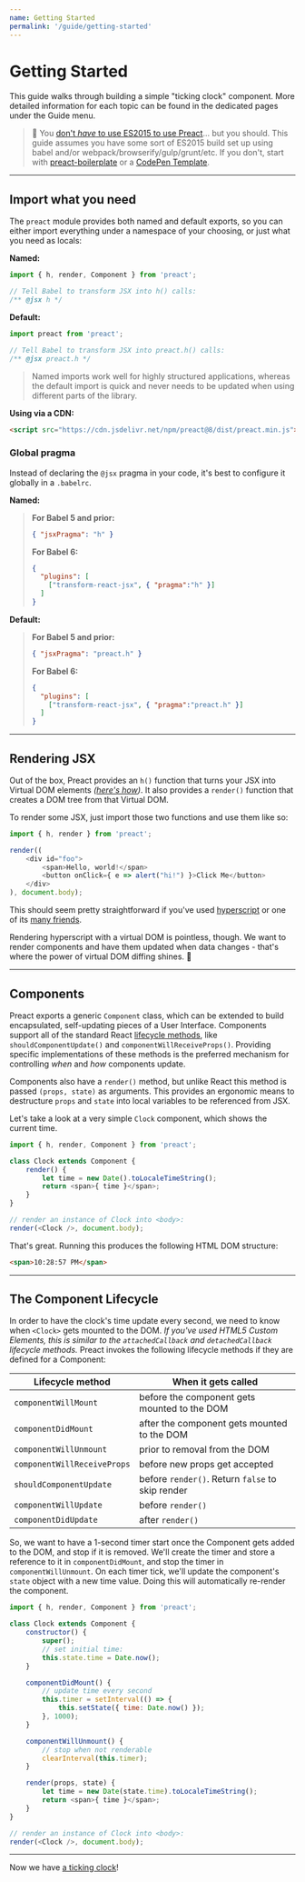 ```yaml
---
name: Getting Started
permalink: '/guide/getting-started'
---
```


# Getting Started

This guide walks through building a simple "ticking clock" component. More detailed information for each topic can be found in the dedicated pages under the Guide menu.


> :information_desk_person: You [don't _have_ to use ES2015 to use Preact](https://github.com/developit/preact-without-babel)... but you should. This guide assumes you have some sort of ES2015 build set up using babel and/or webpack/browserify/gulp/grunt/etc.  If you don't, start with [preact-boilerplate] or a [CodePen Template](http://codepen.io/developit/pen/pgaROe?editors=0010).


---


## Import what you need

The `preact` module provides both named and default exports, so you can either import everything under a namespace of your choosing, or just what you need as locals:

**Named:**

```js
import { h, render, Component } from 'preact';

// Tell Babel to transform JSX into h() calls:
/** @jsx h */
```

**Default:**

```js
import preact from 'preact';

// Tell Babel to transform JSX into preact.h() calls:
/** @jsx preact.h */
```

> Named imports work well for highly structured applications, whereas the default import is quick and never needs to be updated when using different parts of the library.

**Using via a CDN:**

```html
<script src="https://cdn.jsdelivr.net/npm/preact@8/dist/preact.min.js"></script>
```

### Global pragma

Instead of declaring the `@jsx` pragma in your code, it's best to configure it globally in a `.babelrc`.

**Named:**
>**For Babel 5 and prior:**
>
> ```json
> { "jsxPragma": "h" }
> ```
>
> **For Babel 6:**
>
> ```json
> {
>   "plugins": [
>     ["transform-react-jsx", { "pragma":"h" }]
>   ]
> }
> ```

**Default:**
>**For Babel 5 and prior:**
>
> ```json
> { "jsxPragma": "preact.h" }
> ```
>
> **For Babel 6:**
>
> ```json
> {
>   "plugins": [
>     ["transform-react-jsx", { "pragma":"preact.h" }]
>   ]
> }
> ```

---


## Rendering JSX

Out of the box, Preact provides an `h()` function that turns your JSX into Virtual DOM elements _([here's how](http://jasonformat.com/wtf-is-jsx))_. It also provides a `render()` function that creates a DOM tree from that Virtual DOM.

To render some JSX, just import those two functions and use them like so:

```js
import { h, render } from 'preact';

render((
	<div id="foo">
		<span>Hello, world!</span>
		<button onClick={ e => alert("hi!") }>Click Me</button>
	</div>
), document.body);
```

This should seem pretty straightforward if you've used [hyperscript] or one of its [many friends](https://github.com/developit/vhtml).

Rendering hyperscript with a virtual DOM is pointless, though. We want to render components and have them updated when data changes - that's where the power of virtual DOM diffing shines. :star2:


---


## Components

Preact exports a generic `Component` class, which can be extended to build encapsulated, self-updating pieces of a User Interface.  Components support all of the standard React [lifecycle methods](#the-component-lifecycle), like `shouldComponentUpdate()` and `componentWillReceiveProps()`.  Providing specific implementations of these methods is the preferred mechanism for controlling _when_ and _how_ components update.

Components also have a `render()` method, but unlike React this method is passed `(props, state)` as arguments. This provides an ergonomic means to destructure `props` and `state` into local variables to be referenced from JSX.

Let's take a look at a very simple `Clock` component, which shows the current time.

```js
import { h, render, Component } from 'preact';

class Clock extends Component {
	render() {
		let time = new Date().toLocaleTimeString();
		return <span>{ time }</span>;
	}
}

// render an instance of Clock into <body>:
render(<Clock />, document.body);
```


That's great. Running this produces the following HTML DOM structure:

```html
<span>10:28:57 PM</span>
```


---


## The Component Lifecycle

In order to have the clock's time update every second, we need to know when `<Clock>` gets mounted to the DOM. _If you've used HTML5 Custom Elements, this is similar to the `attachedCallback` and `detachedCallback` lifecycle methods._ Preact invokes the following lifecycle methods if they are defined for a Component:

| Lifecycle method            | When it gets called                              |
|-----------------------------|--------------------------------------------------|
| `componentWillMount`        | before the component gets mounted to the DOM     |
| `componentDidMount`         | after the component gets mounted to the DOM      |
| `componentWillUnmount`      | prior to removal from the DOM                    |
| `componentWillReceiveProps` | before new props get accepted                    |
| `shouldComponentUpdate`     | before `render()`. Return `false` to skip render |
| `componentWillUpdate`       | before `render()`                                |
| `componentDidUpdate`        | after `render()`                                 |



So, we want to have a 1-second timer start once the Component gets added to the DOM, and stop if it is removed. We'll create the timer and store a reference to it in `componentDidMount`, and stop the timer in `componentWillUnmount`. On each timer tick, we'll update the component's `state` object with a new time value. Doing this will automatically re-render the component.

```js
import { h, render, Component } from 'preact';

class Clock extends Component {
	constructor() {
		super();
		// set initial time:
		this.state.time = Date.now();
	}

	componentDidMount() {
		// update time every second
		this.timer = setInterval(() => {
			this.setState({ time: Date.now() });
		}, 1000);
	}

	componentWillUnmount() {
		// stop when not renderable
		clearInterval(this.timer);
	}

	render(props, state) {
		let time = new Date(state.time).toLocaleTimeString();
		return <span>{ time }</span>;
	}
}

// render an instance of Clock into <body>:
render(<Clock />, document.body);
```


---


Now we have [a ticking clock](http://jsfiddle.net/developit/u9m5x0L7/embedded/result,js/)!


[preact-boilerplate]: https://github.com/developit/preact-boilerplate
[hyperscript]: https://github.com/dominictarr/hyperscript
